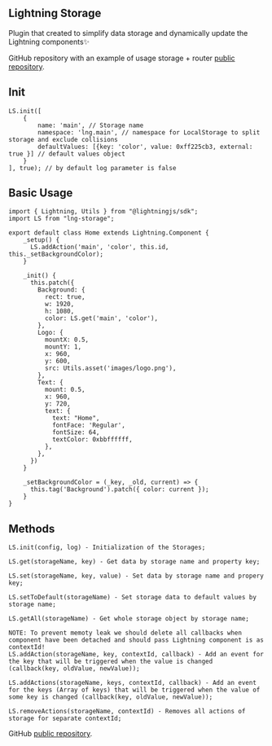 ## Lightning Storage

Plugin that created to simplify data storage and dynamically update the Lightning components✨

GitHub repository with an example of usage storage + router [public repository][lng-storage-usage].

## Init

```
LS.init([
    {
        name: 'main', // Storage name
        namespace: 'lng.main', // namespace for LocalStorage to split storage and exclude collisions
        defaultValues: [{key: 'color', value: 0xff225cb3, external: true }] // default values object
    }
], true); // by default log parameter is false
```

## Basic Usage

```
import { Lightning, Utils } from "@lightningjs/sdk";
import LS from "lng-storage";

export default class Home extends Lightning.Component {
    _setup() {
      LS.addAction('main', 'color', this.id, this._setBackgroundColor);
    }

    _init() {
      this.patch({
        Background: {
          rect: true,
          w: 1920,
          h: 1080,
          color: LS.get('main', 'color'),
        },
        Logo: {
          mountX: 0.5,
          mountY: 1,
          x: 960,
          y: 600,
          src: Utils.asset('images/logo.png'),
        },
        Text: {
          mount: 0.5,
          x: 960,
          y: 720,
          text: {
            text: "Home",
            fontFace: 'Regular',
            fontSize: 64,
            textColor: 0xbbffffff,
          },
        },
      })
    }

    _setBackgroundColor = (_key, _old, current) => {
      this.tag('Background').patch({ color: current });
    }
}
```

## Methods

```
LS.init(config, log) - Initialization of the Storages;

LS.get(storageName, key) - Get data by storage name and property key;

LS.set(storageName, key, value) - Set data by storage name and propery key;

LS.setToDefault(storageName) - Set storage data to default values by storage name;

LS.getAll(storageName) - Get whole storage object by storage name;

NOTE: To prevent memoty leak we should delete all callbacks when component have been detached and should pass Lightning component is as contextId!
LS.addAction(storageName, key, contextId, callback) - Add an event for the key that will be triggered when the value is changed (callback(key, oldValue, newValue));

LS.addActions(storageName, keys, contextId, callback) - Add an event for the keys (Array of keys) that will be triggered when the value of some key is changed (callback(key, oldValue, newValue));

LS.removeActions(storageName, contextId) - Removes all actions of storage for separate contextId;
```

GitHub [public repository][lng-storage].

[lng-storage]: https://github.com/yevhen-buhaiov-gl/lng-storage
[lng-storage-usage]: https://github.com/yevhen-buhaiov-gl/lng-storage-usage
